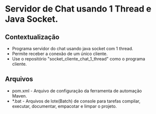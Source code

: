 # Servidor de Chat usando 1 Thread e Java Socket.

## Contextualização

- Programa servidor do chat usando java socket com 1 thread.
- Permite receber a conexão de um único cliente.
- Use o repositório "socket_cliente_chat_1_thread" como o programa cliente.

## Arquivos

- pom.xml - Arquivo de configuração da ferramenta de automação Maven.
- *.bat - Arquivos de lote(Batch) de console para tarefas compilar, executar, documentar, empacotar e limpar o projeto.
